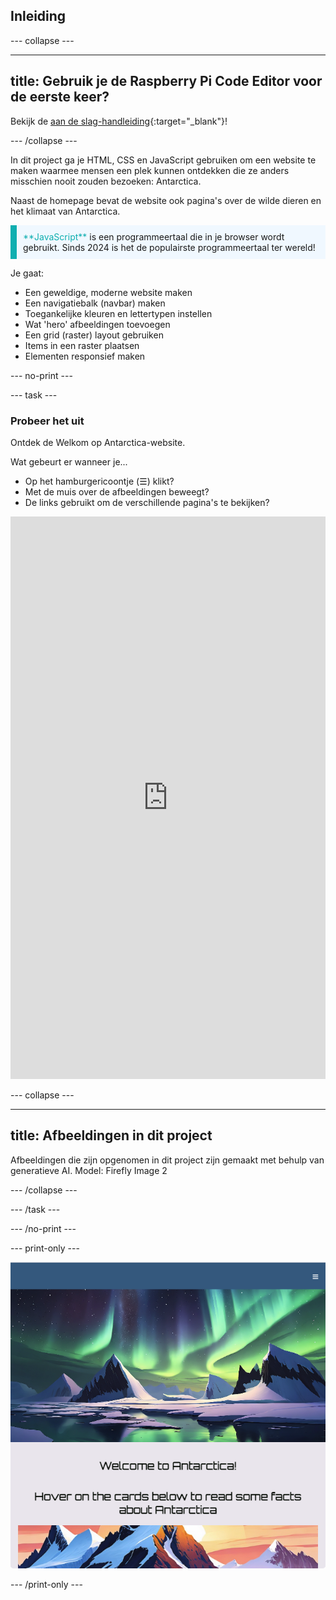 ## Inleiding

\--- collapse ---

---

## title: Gebruik je de Raspberry Pi Code Editor voor de eerste keer?

Bekijk de [aan de slag-handleiding](https://projects.raspberrypi.org/en/projects/getting-started-guide-editor-html){:target="_blank"}!

\--- /collapse ---

In dit project ga je HTML, CSS en JavaScript gebruiken om een website te maken waarmee mensen een plek kunnen ontdekken die ze anders misschien nooit zouden bezoeken: Antarctica.

Naast de homepage bevat de website ook pagina's over de wilde dieren en het klimaat van Antarctica.

<p style="border-left: solid; border-width:10px; border-color: #0faeb0; background-color: aliceblue; padding: 10px;">
<span style="color: #0faeb0">**JavaScript**</span> is een programmeertaal die in je browser wordt gebruikt. Sinds 2024 is het de populairste programmeertaal ter wereld!
</p>

Je gaat:

- Een geweldige, moderne website maken
- Een navigatiebalk (navbar) maken
- Toegankelijke kleuren en lettertypen instellen
- Wat 'hero' afbeeldingen toevoegen
- Een grid (raster) layout gebruiken
- Items in een raster plaatsen
- Elementen responsief maken

\--- no-print ---

\--- task ---

### Probeer het uit

Ontdek de Welkom op Antarctica-website.

Wat gebeurt er wanneer je...

- Op het hamburgericoontje (☰) klikt?
- Met de muis over de afbeeldingen beweegt?
- De links gebruikt om de verschillende pagina's te bekijken?

<iframe src="https://editor.raspberrypi.org/en/embed/viewer/welcome-to-antarctica-complete" width="100%" height="900" frameborder="0" marginwidth="0" marginheight="0" allowfullscreen> </iframe>

\--- collapse ---

---

## title: Afbeeldingen in dit project

Afbeeldingen die zijn opgenomen in dit project zijn gemaakt met behulp van generatieve AI. Model: Firefly Image 2

\--- /collapse ---

\--- /task ---

\--- /no-print ---

\--- print-only ---

![Voltooid project](images/showcase_static.png)

\--- /print-only ---
